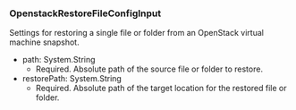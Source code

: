 ### OpenstackRestoreFileConfigInput
Settings for restoring a single file or folder from an OpenStack virtual machine snapshot.

- path: System.String
  - Required. Absolute path of the source file or folder to restore.
- restorePath: System.String
  - Required. Absolute path of the target location for the restored file or folder.
